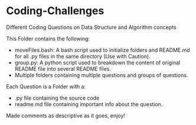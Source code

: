 # Coding-Challenges
Different Coding Questions on Data Structure and Algorithm concepts

This Folder contains the following:
- moveFiles.bash: A bash script used to initialize folders and README.md for all .py files in the same directory (Use with Caution).
- group.py: A python script used to breakdown the content of original README file into several README files.
- Multiple folders containing multiple questions and groups of questions.

Each Question is a Folder with a:
- .py file containing the source code
- readme.md file containing important info about the question.

Made comments as descriptive as it goes, enjoy!
